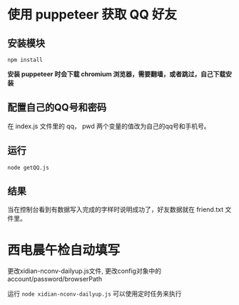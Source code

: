 # 使用 puppeteer 获取 QQ 好友

## 安装模块
```
npm install
```
**安装 puppeteer 时会下载 chromium 浏览器，需要翻墙，或者跳过，自己下载安装**

## 配置自己的QQ号和密码
在 index.js 文件里的 qq， pwd 两个变量的值改为自己的qq号和手机号。

## 运行
`node getQQ.js`

## 结果
当在控制台看到有数据写入完成的字样时说明成功了，好友数据就在 friend.txt 文件里。

# 西电晨午检自动填写
更改xidian-nconv-dailyup.js文件, 更改config对象中的account/password/browserPath

运行 `node xidian-nconv-dailyup.js` 可以使用定时任务来执行
